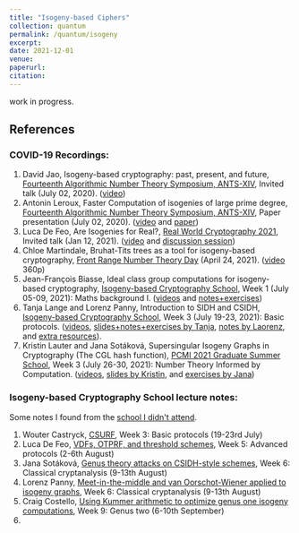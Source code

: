 ```yaml
---
title: "Isogeny-based Ciphers"
collection: quantum
permalink: /quantum/isogeny
excerpt:
date: 2021-12-01
venue: 
paperurl: 
citation: 
---
```

 
work in progress.

## References

### COVID-19 Recordings:
1. David Jao, Isogeny-based cryptography: past, present, and future, [Fourteenth Algorithmic Number Theory Symposium, ANTS-XIV](https://www.math.auckland.ac.nz/~sgal018/ANTS/schedule.html), Invited talk (July 02, 2020). ([video](https://www.youtube.com/watch?v=AoE-uQinzqU))
2. Antonin Leroux, Faster Computation of isogenies of large prime degree, [Fourteenth Algorithmic Number Theory Symposium, ANTS-XIV](https://www.math.auckland.ac.nz/~sgal018/ANTS/schedule.html), Paper presentation (July 02, 2020). ([video](https://www.youtube.com/watch?v=BA-mknsDMaY) and [paper](https://velusqrt.isogeny.org/))
3. Luca De Feo,  Are Isogenies for Real?, [Real World Cryptography 2021](https://rwc.iacr.org/2021/), Invited talk (Jan 12, 2021). ([video](https://www.youtube.com/watch?v=EAe5dqWcxh4) and [discussion session](https://defeo.lu/docet/youtube/2021/01/12/rwc/))
4. Chloe Martindale, Bruhat-Tits trees as a tool for isogeny-based cryptography, [Front Range Number Theory Day](https://sites.google.com/colorado.edu/front-range-number-theory-day/spring-2021) (April 24, 2021). ([video](https://www.youtube.com/watch?v=5f3SGbrQlkk) 360p)
5. Jean-François Biasse, Ideal class group computations for isogeny-based cryptography, [Isogeny-based Cryptography School](https://isogenyschool2020.co.uk/), Week 1 (July 05-09, 2021): Maths background I. ([videos](https://www.youtube.com/playlist?list=PLasTV9KvJPBusFVpkCVh-W4dYyB9aNkay) and [notes+exercises](http://www.usf-crypto.org/class-groups/))
6. Tanja Lange and Lorenz Panny, Introduction to SIDH and CSIDH, [Isogeny-based Cryptography School](https://isogenyschool2020.co.uk/), Week 3 (July 19-23, 2021): Basic protocols. ([videos](https://www.youtube.com/playlist?list=PL6hzlGxGIS1Cnx3XS7ZD4wjcTmHqOEpTS), [slides+notes+exercises by Tanja](https://www.hyperelliptic.org/tanja/teaching/isogeny-school21/), [notes by Laorenz](https://yx7.cc/docs/misc/isog_bristol_notes.pdf), and [extra resources](https://hyperelliptic.org/tanja/teaching/pqcrypto21/)).
7. Kristin Lauter and Jana Sotáková, Supersingular Isogeny Graphs in Cryptography (The CGL hash function), [PCMI 2021 Graduate Summer School](https://www.ias.edu/pcmi/2021-graduate-summer-school-course-descriptions), Week 3 (July 26-30, 2021): Number Theory Informed by Computation. ([videos](https://www.youtube.com/playlist?list=PLldN_DpkXL3YpsmlyeN7Xop_TlNkMAsj9), [slides by Kristin](https://www.ias.edu/pcmi/pcmi-2021-gss-lecture-notes-and-problem-sets), and [exercises by Jana](https://jana-sotakova.github.io/PCMI.html))

### Isogeny-based Cryptography School lecture notes:
Some notes I found from the [school I didn't attend](https://isogenyschool2020.co.uk/schedule/).
1.  Wouter Castryck, [CSURF](https://homes.esat.kuleuven.be/~wcastryc/summer_school_csurf.pdf), Week 3: Basic protocols (19-23rd July)
3.  Luca De Feo, [VDFs, OTPRF, and threshold schemes](https://defeo.lu/docet/assets/misc/2021-08-02-isogeny-school.pdf), Week 5: Advanced protocols (2-6th August)
4.  Jana Sotáková, [Genus theory attacks on CSIDH-style schemes](https://jana-sotakova.github.io/DDH/DDH.pdf), Week 6: Classical cryptanalysis (9-13th August)
5.  Lorenz Panny, [Meet-in-the-middle and van Oorschot-Wiener applied to isogeny graphs](https://yx7.cc/docs/misc/isogprob_bristol_notes.pdf), Week 6: Classical cryptanalysis (9-13th August)
6.  Craig Costello, [Using Kummer arithmetic to optimize genus one isogeny computations](https://www.craigcostello.com.au/s/why-hyperelliptic.pdf), Week 9: Genus two (6-10th September) 
7.  
